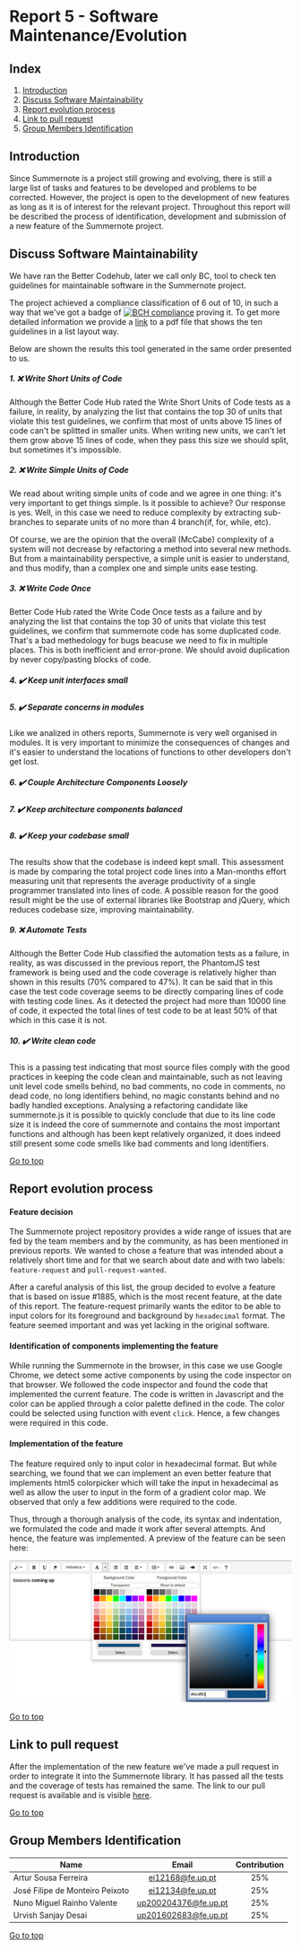 <a name="TOP"> </a>
# Report 5 - Software Maintenance/Evolution 

## Index
1. [Introduction](#Introduction)
2. [Discuss Software Maintainability](#DiscussSoftwareMaintainability)
3. [Report evolution process](#Reportevolutionprocess)
4. [Link to pull request](#Linktopullrequest)
5. [Group Members Identification](#Group)

<a name="Introduction"> </a>
## Introduction

Since Summernote is a project still growing and evolving, there is still a large list of tasks and features to be developed and problems to be corrected. However, the project is open to the development of new features as long as it is of interest for the relevant project. Throughout this report will be described the process of identification, development and submission of a new feature of the Summernote project.

<a name="DiscussSoftwareMaintainability"> </a>
## Discuss Software Maintainability

We have ran the Better Codehub, later we call only BC, tool to check ten guidelines for maintainable software in the Summernote project.

The project achieved a compliance classification of 6 out of 10, in such a way that we've got a badge of [![BCH compliance](https://bettercodehub.com/edge/badge/ei12134/summernote)](https://bettercodehub.com) proving it.
To get more detailed information we provide a [link](resources/BetterCodeHub.pdf) to a pdf file that shows the ten guidelines in a list layout way.

Below are shown the results this tool generated in the same order presented to us. 

##### 1. :x: Write Short Units of Code

Although the Better Code Hub rated the Write Short Units of Code tests as a failure, in reality, 
by analyzing the list that contains the top 30 of units that violate this test guidelines, we confirm that most of units above 15 lines of code can't 
be splitted in smaller units. When writing new units, we can't let them grow above 15 lines of code, when they pass this size we should split, but 
sometimes it's impossible. 

##### 2. :x: Write Simple Units of Code

We read about writing simple units of code and we agree in one thing: it's very important to get things simple. Is it possible to achieve?
Our response is yes. Well, in this case we need to reduce complexity by extracting sub-branches to separate units of no more than 4 branch(if, for, while, etc).

Of course, we are the opinion that the overall (McCabe) complexity of a system will not decrease by refactoring a method into several new methods. 
But from a maintainability perspective, a simple unit is easier to understand, and thus modify, than a complex one and simple units ease testing.

##### 3. :x: Write Code Once

Better Code Hub rated the Write Code Once tests as a failure and by analyzing the list that contains the top 30 of units that violate this test 
guidelines, we confirm that summernote code has some duplicated code. That's a bad methedology for bugs beacuse we need to fix in multiple places. This is both 
inefficient and error-prone. We should avoid duplication by never copy/pasting blocks of code.

##### 4. :heavy_check_mark: Keep unit interfaces small
##### 5. :heavy_check_mark: Separate concerns in modules

Like we analized in others reports, Summernote is very well organised in modules. It is very important to minimize the consequences of 
changes and it's easier to understand the locations of functions to other developers don't get lost.

##### 6. :heavy_check_mark: Couple Architecture Components Loosely
##### 7. :heavy_check_mark: Keep architecture components balanced

##### 8. :heavy_check_mark: Keep your codebase small
The results show that the codebase is indeed kept small. This assessment is made by comparing the total project code lines into a Man-months effort measuring unit that represents the average productivity of a single programmer translated into lines of code. A possible reason for the good result might be the use of external libraries like Bootstrap and jQuery, which reduces codebase size, improving maintainability.

##### 9. :x: Automate Tests
Although the Better Code Hub classified the automation tests as a failure, in reality, as was discussed in the previous report, the PhantomJS test framework is being used and the code coverage is relatively higher than shown in this results (70% compared to 47%). It can be said that in this case the test code coverage seems to be directly comparing lines of code with testing code lines. As it detected the project had more than 10000 line of code, it expected the total lines of test code to be at least 50% of that which in this case it is not.

##### 10. :heavy_check_mark: Write clean code
This is a passing test indicating that most source files comply with the good practices in keeping the code clean and maintainable, such as not leaving unit level code smells behind, no bad comments, no code in comments, no dead code, no long identifiers behind, no magic constants behind and no badly handled exceptions. Analysing a refactoring candidate like summernote.js it is possible to quickly conclude that due to its line code size it is indeed the core of summernote and contains the most important functions and although has been kept relatively organized, it does indeed still present some code smells like bad comments and long identifiers.

[Go to top](#TOP)
<a name="Reportevolutionprocess">
## Report evolution process

#### Feature decision

The Summernote project repository provides a wide range of issues that are fed by the team members and by the community, as has been mentioned in previous reports. We wanted to chose a feature that was intended about a relatively short time and for that we search about date and with two labels: `feature-request` and `pull-request-wanted`.

After a careful analysis of this list, the group decided to evolve a feature that is based on issue #1885, which is the most recent feature, at the date of this report. The feature-request primarily wants the editor to be able to input colors for its foreground and background by `hexadecimal` format. The feature seemed important and was yet lacking in the original software.

#### Identification of components implementing the feature  

While running the Summernote in the browser, in this case we use Google Chrome, we detect some active components by using the code inspector on that browser. We followed the code inspector and found the code that implemented the current feature. The code is written in Javascript and the color can be applied through a color palette defined in the code. The color could be selected using function with event `click`. Hence, a few changes were required in this code.

#### Implementation of the feature

The feature required only to input color in hexadecimal format. But while searching, we found that we can implement an even better feature that implements html5 colorpicker which will take the input in hexadecimal as well as allow the user to input in the form of a gradient color map.  We observed that only a few additions were required to the code.

Thus, through a thorough analysis of the code, its syntax and indentation, we formulated the code and made it work after several attempts. And hence, the feature was implemented. A preview of the feature can be seen here:

![Feature html5 color input](resources/feature.png?raw=true "Feature html5 color input")

[Go to top](#TOP)
<a name="Linktopullrequest"> </a>
## Link to pull request

After the implementation of the new feature we've made a pull request in order to integrate it into the Summernote library. It has passed all the tests and the coverage of tests has remained the same. The link to our pull request is available and is visible [here](https://github.com/summernote/summernote/pull/2159).

[Go to top](#TOP)
<a name="Group"> </a>
## Group Members Identification 

|               Name              |         Email        | Contribution |
|---------------------------------|:--------------------:|:------------:|
| Artur Sousa Ferreira            | ei12168@fe.up.pt     |      25%     |
| José Filipe de Monteiro Peixoto | ei12134@fe.up.pt     |      25%     |
| Nuno Miguel Rainho Valente      | up200204376@fe.up.pt |      25%     |
| Urvish Sanjay Desai             | up201602683@fe.up.pt |      25%     |

[Go to top](#TOP)
